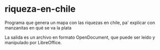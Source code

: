 # riqueza-en-chile
Programa que genera un mapa con las riquezas en chile, pa' explicar con manzanitas en qué se va la plata

La salida es un archivo en formato OpenDocument, que puede ser leído y manipulado por LibreOffice.
